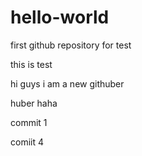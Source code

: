# hello-world
first github repository  for test


this  is test

hi guys 
i am a new githuber

huber haha

commit 1


comiit 4


